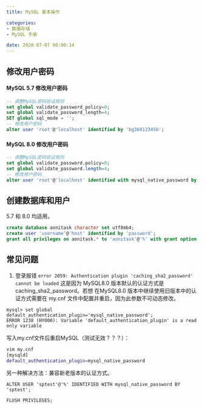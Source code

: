 ```yaml
---
title: MySQL 基本操作

categories:
- 数据存储
- MySQL 手册

date: 2020-07-07 00:00:14
---
```

## 修改用户密码
#### MySQL 5.7 修改用户密码
```sql
-- 调整MySQL密码验证规则
set global validate_password_policy=0;
set global validate_password_length=4;
SET global sql_mode = '';
-- 修改用户密码
alter user 'root'@'localhost' identified by 'bg360123456';
```

#### MySQL 8.0 修改用户密码
```sql
-- 调整MySQL密码验证规则
set global validate_password.policy=0;
set global validate_password.length=4;
-- 修改用户密码
alter user 'root'@'localhost' identified with mysql_native_password by '123456';
```

## 创建数据库和用户
5.7 和 8.0 均适用。

```sql
create database aonitask character set utf8mb4;
create user 'username'@'host' identified by 'password';
grant all privileges on aonitask.* to 'aonitask'@'%' with grant option;
```

## 常见问题
1. 登录报错 `error 2059: Authentication plugin 'caching_sha2_password' cannot be loaded`
这是因为 MySQL8.0 版本默认的认证方式是 caching_sha2_password。若想 在MySQL8.0 版本中继续使用旧版本中的认证方式需要在 my.cnf 文件中配置并重启，因为此参数不可动态修改。

```mysql
mysql> set global default_authentication_plugin='mysql_native_password';
ERROR 1238 (HY000): Variable 'default_authentication_plugin' is a read only variable
```

写入my.cnf文件后重启MySQL（测试无效？？？）：
```bash
vim my.cnf
[mysqld]
default_authentication_plugin=mysql_native_password
```

另一种解决方法：兼容新老版本的认证方式。
```mysql
ALTER USER 'sptest'@'%' IDENTIFIED WITH mysql_native_password BY 'sptest';

FLUSH PRIVILEGES;
```